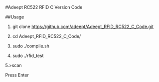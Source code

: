 #Adeept RC522 RFID C Version Code

##Usage
1. git clone https://github.com/adeept/Adeept_RFID_RC522_C_Code.git

2. cd Adeept_RFID_RC522_C_Code/

3. sudo ./compile.sh

4. sudo ./rfid_test

5.\>scan

   Press Enter
